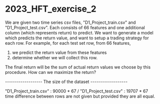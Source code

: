 # 2023_HFT_exercise_2

We are given two time series csv files, "D1_Project_train.csv" and "D1_Project_test.csv". Each consists of 66 features and one additional column (which represents return) to predict. We want to generate a model which predicts the return value, and want to setup a trading strategy for each row. For example, for each test set row, from 66 features,

1) we predict the return value from these features
2) determine whether we will collect this row.

The final return will be the sum of actual return values we choose by this procedure. How can we maximize the return?

------------------- The size of the dataset -------------------

"D1_Project_train.csv" : 90000 * 67 / "D1_Project_test.csv" : 19707 * 67
time difference between rows are not given but provided they are all equal.
